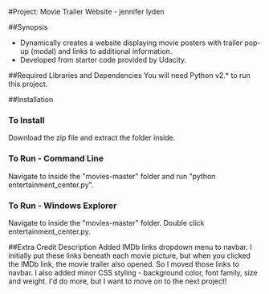 #Project: Movie Trailer Website  - jennifer lyden

##Synopsis
- Dynamically creates a website displaying movie posters with trailer pop-up (modal) and links to additional information.
- Developed from starter code provided by Udacity.

##Required Libraries and Dependencies
You will need Python v2.* to run this project.

##Installation
### To Install
Download the zip file and extract the folder inside.
### To Run - Command Line
Navigate to inside the "movies-master" folder and run "python entertainment_center.py".
### To Run - Windows Explorer
Navigate to inside the "movies-master" folder. Double click entertainment_center.py.


##Extra Credit Description
Added IMDb links dropdown menu to navbar. I initially put these links beneath each movie picture, but when you clicked the IMDb link, the movie trailer also opened. So I moved those links to navbar. 
I also added minor CSS styling - background color, font family, size and weight. I'd do more, but I want to move on to the next project!
